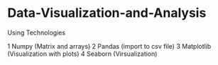 # Data-Visualization-and-Analysis

Using Technologies

1 Numpy (Matrix and arrays)
2 Pandas (import to csv file)
3 Matplotlib (Visualization with plots)
4 Seaborn (Virsualization)
